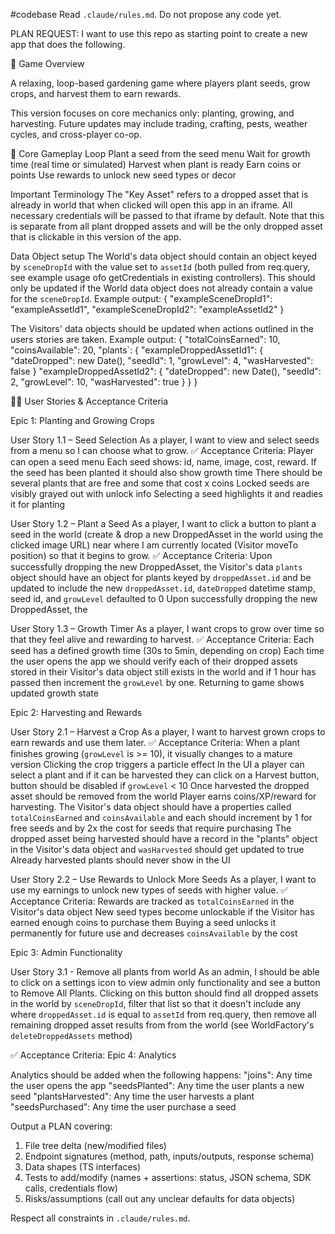 #codebase
Read `.claude/rules.md`. Do not propose any code yet.

PLAN REQUEST:
I want to use this repo as starting point to create a new app that does the following.

🎯 Game Overview

A relaxing, loop-based gardening game where players plant seeds, grow crops, and harvest them to earn rewards.

This version focuses on core mechanics only: planting, growing, and harvesting. Future updates may include trading, crafting, pests, weather cycles, and cross-player co-op.

🔁 Core Gameplay Loop
Plant a seed from the seed menu
Wait for growth time (real time or simulated)
Harvest when plant is ready
Earn coins or points
Use rewards to unlock new seed types or decor

Important Terminology
The "Key Asset" refers to a dropped asset that is already in world that when clicked will open this app in an iframe. All necessary credentials will be passed to that iframe by default. Note that this is separate from all plant dropped assets and will be the only dropped asset that is clickable in this version of the app.

Data Object setup
The World's data object should contain an object keyed by `sceneDropId` with the value set to `assetId` (both pulled from req.query, see example usage ofo getCredentials in existing controllers). This should only be updated if the World data object does not already contain a value for the `sceneDropId`. Example output:
{
"exampleSceneDropId1": "exampleAssetId1",
"exampleSceneDropId2": "exampleAssetId2"
}

The Visitors' data objects should be updated when actions outlined in the users stories are taken. Example output:
{
"totalCoinsEarned": 10,
"coinsAvailable": 20,
"plants`: {
"exampleDroppedAssetId1": {
"dateDropped": new Date(),
"seedId": 1,
"growLevel": 4,
"wasHarvested": false
}
"exampleDroppedAssetId2": {
"dateDropped": new Date(),
"seedId": 2,
"growLevel": 10,
"wasHarvested": true
}
}
}

🧑‍💻 User Stories & Acceptance Criteria

Epic 1: Planting and Growing Crops

User Story 1.1 – Seed Selection
As a player, I want to view and select seeds from a menu so I can choose what to grow.
✅ Acceptance Criteria:
Player can open a seed menu
Each seed shows: id, name, image, cost, reward. If the seed has been planted it should also show growth time
There should be several plants that are free and some that cost x coins
Locked seeds are visibly grayed out with unlock info
Selecting a seed highlights it and readies it for planting

User Story 1.2 – Plant a Seed
As a player, I want to click a button to plant a seed in the world (create & drop a new DroppedAsset in the world using the clicked image URL) near where I am currently located (Visitor moveTo position) so that it begins to grow.
✅ Acceptance Criteria:
Upon successfully dropping the new DroppedAsset, the Visitor's data `plants` object should have an object for plants keyed by `droppedAsset.id` and be updated to include the new `droppedAsset.id`, `dateDropped` datetime stamp, seed id, and `growLevel` defaulted to 0
Upon successfully dropping the new DroppedAsset, the

User Story 1.3 – Growth Timer
As a player, I want crops to grow over time so that they feel alive and rewarding to harvest.
✅ Acceptance Criteria:
Each seed has a defined growth time (30s to 5min, depending on crop)
Each time the user opens the app we should verify each of their dropped assets stored in their Visitor's data object still exists in the world and if 1 hour has passed then increment the `growLevel` by one.
Returning to game shows updated growth state

Epic 2: Harvesting and Rewards

User Story 2.1 – Harvest a Crop
As a player, I want to harvest grown crops to earn rewards and use them later.
✅ Acceptance Criteria:
When a plant finishes growing (`growLevel` is >= 10), it visually changes to a mature version
Clicking the crop triggers a particle effect
In the UI a player can select a plant and if it can be harvested they can click on a Harvest button, button should be disabled if `growLevel` < 10
Once harvested the dropped asset should be removed from the world
Player earns coins/XP/reward for harvesting. The Visitor's data object should have a properties called `totalCoinsEarned` and `coinsAvailable` and each should increment by 1 for free seeds and by 2x the cost for seeds that require purchasing
The dropped asset being harvested should have a record in the "plants" object in the Visitor's data object and `wasHarvested` should get updated to true
Already harvested plants should never show in the UI

User Story 2.2 – Use Rewards to Unlock More Seeds
As a player, I want to use my earnings to unlock new types of seeds with higher value.
✅ Acceptance Criteria:
Rewards are tracked as `totalCoinsEarned` in the Visitor's data object
New seed types become unlockable if the Visitor has earned enough coins to purchase them
Buying a seed unlocks it permanently for future use and decreases `coinsAvailable` by the cost

Epic 3: Admin Functionality

User Story 3.1 - Remove all plants from world
As an admin, I should be able to click on a settings icon to view admin only functionality and see a button to Remove All Plants. Clicking on this button should find all dropped assets in the world by `sceneDropId`, filter that list so that it doesn't include any where `droppedAsset.id` is equal to `assetId` from req.query, then remove all remaining dropped asset results from from the world (see WorldFactory's `deleteDroppedAssets` method)

✅ Acceptance Criteria:
Epic 4: Analytics

Analytics should be added when the following happens:
"joins": Any time the user opens the app
"seedsPlanted": Any time the user plants a new seed
"plantsHarvested": Any time the user harvests a plant
"seedsPurchased": Any time the user purchase a seed

Output a PLAN covering:

1. File tree delta (new/modified files)
2. Endpoint signatures (method, path, inputs/outputs, response schema)
3. Data shapes (TS interfaces)
4. Tests to add/modify (names + assertions: status, JSON schema, SDK calls, credentials flow)
5. Risks/assumptions (call out any unclear defaults for data objects)

Respect all constraints in `.claude/rules.md`.

